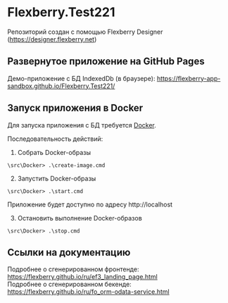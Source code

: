 # Flexberry.Test221
Репозиторий создан с помощью Flexberry Designer (https://designer.flexberry.net)

## Развернутое приложение на GitHub Pages

Демо-приложение с БД IndexedDb (в браузере):
https://flexberry-app-sandbox.github.io/Flexberry.Test221/

## Запуск приложения в Docker

Для запуска приложения с БД требуется [Docker](https://docker.com).

Последовательность действий:

1. Собрать Docker-образы
```
\src\Docker> .\create-image.cmd
```

2. Запустить Docker-образы
```
\src\Docker> .\start.cmd
```

Приложение будет доступно по адресу http://localhost

3. Остановить выполнение Docker-образов
```
\src\Docker> .\stop.cmd
```

## Ссылки на документацию

Подробнее о сгенерированном фронтенде: https://flexberry.github.io/ru/ef3_landing_page.html  
Подробнее о сгенерированном бекенде: https://flexberry.github.io/ru/fo_orm-odata-service.html
